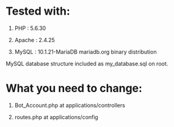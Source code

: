 # Tested with:

1. PHP : 5.6.30

2. Apache : 2.4.25

3. MySQL : 10.1.21-MariaDB mariadb.org binary distribution

MySQL database structure included as my_database.sql on root.

# What you need to change:

1. Bot_Account.php at applications/controllers

2. routes.php at applications/config